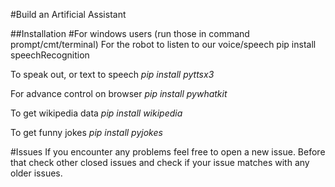 
#Build an Artificial Assistant

##Installation
#For windows users
(run those in command prompt/cmt/terminal) For the robot to listen to our voice/speech pip install speechRecognition

To speak out, or text to speech _pip install pyttsx3_

For advance control on browser _pip install pywhatkit_

To get wikipedia data _pip install wikipedia_

To get funny jokes _pip install pyjokes_

#Issues
If you encounter any problems feel free to open a new issue. Before that check other closed issues and check if your issue matches with any older issues.
